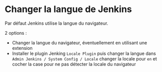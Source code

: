 # Changer la langue de Jenkins

Par défaut Jenkins utilise la langue du navigateur.

2 options :

* Changer la langue du navigateur, éventuellement en utilisant une extension
* Installer le plugin Jenking `Locale Plugin` puis changer la langue dans `Admin Jenkins / System Config / Locale` changer la locale pour `en` et cocher la case pour ne pas détecter la locale du navigateur
